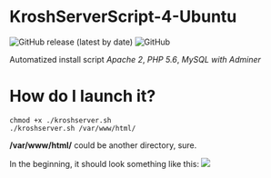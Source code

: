 # KroshServerScript-4-Ubuntu
![GitHub release (latest by date)](https://img.shields.io/github/v/release/kroshmorkovkin/KroshServerScript-4-Ubuntu?color=lime&style=plastic)
![GitHub](https://img.shields.io/github/license/kroshmorkovkin/KroshServerScript-4-Ubuntu?style=plastic)

Automatized install script *Apache 2*, *PHP 5.6*, *MySQL with Adminer*
# How do I launch it?
```
chmod +x ./kroshserver.sh
./kroshserver.sh /var/www/html/
```

**/var/www/html/** could be another directory, sure.

In the beginning, it should look something like this:
[![](https://diicorp95.vercel.app/term-sheet-1626336686392.svg)](https://github.com/kroshmorkovkin/kroshserver.sh)
